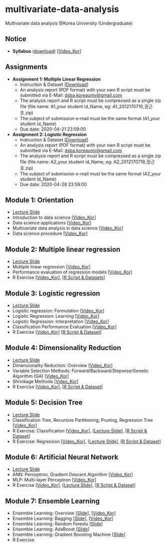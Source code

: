 # multivariate-data-analysis
Multivariate data analysis @Korea University (Undergraduate)

## Notice 
* **Syllabus** ([download](https://github.com/pilsung-kang/multivariate-data-analysis/blob/master/2019_1_Multivariate%20Data%20Analysis.pdf)) [[Video_Kor](https://www.youtube.com/watch?v=-7YVkiRjF7w&list=PLetSlH8YjIfWKLpMp-r6enJvnk6L93wz2&index=2&t=0s)]

## Assignments 
* **Assignment 1: Multiple Linear Regression**
  * Instruction & Dataset [[Download](https://github.com/pilsung-kang/multivariate-data-analysis/blob/master/Assignments/A1_MLR.zip)]
  * An analysis report (PDF format) with your own R script must be submitted via E-Mail: dsba.koreauniv@gmail.com
  * The analysis report and R script must be compressed as a single zip file (file name: A1_your student id_Name, eg: A1_2012170719_장근호.zip)
  * The subject of submission e-mail must be the same format (A1_your student id_Name)
  * Due date: 2020-04-21 23:59:00
* **Assignment 2: Logistic Regression**
  * Instruction & Dataset [[Download](https://github.com/pilsung-kang/multivariate-data-analysis/blob/master/Assignments/A2_Logistic%20Regression.zip)]
  * An analysis report (PDF format) with your own R script must be submitted via E-Mail: dsba.koreauniv@gmail.com
  * The analysis report and R script must be compressed as a single zip file (file name: A2_your student id_Name, eg: A2_2012170719_장근호.zip)
  * The subject of submission e-mail must be the same format (A2_your student id_Name)
  * Due date: 2020-04-28 23:59:00

## Module 1: Orientation
* [Lecture Slide](https://www.dropbox.com/s/wjbwoy2x0x0uo9k/2020_1_Multivariate%20Data%20Analysis.pdf?dl=0)
* Introduction to data science [[Video_Kor](https://www.youtube.com/watch?v=o9uEVxzFeR0)]
* Data science applications [[Video_Kor](https://www.youtube.com/watch?v=IFe29PgOza4&list=PLetSlH8YjIfWKLpMp-r6enJvnk6L93wz2&index=3)]
* Multivariate data analysis in data science [[Video_Kor](https://www.youtube.com/watch?v=iqLEdf7SlVI&list=PLetSlH8YjIfWKLpMp-r6enJvnk6L93wz2&index=4)]
* Data science procedure [[Video_Kor](https://www.youtube.com/watch?v=94RHn0bRNV4&list=PLetSlH8YjIfWKLpMp-r6enJvnk6L93wz2&index=5)]

## Module 2: Multiple linear regression
* [Lecture Slide](https://github.com/pilsung-kang/multivariate-data-analysis/blob/master/02%20Multiple%20Linear%20Regression/02_Multiple%20Linear%20Regression.pdf)
* Multiple linear regression [[Video_Kor](https://www.youtube.com/watch?v=NknX91JdVA0&list=PLetSlH8YjIfWKLpMp-r6enJvnk6L93wz2&index=6)]
* Performance evaluation of regression models [[Video_Kor](https://www.youtube.com/watch?v=s35EfV8lioM&list=PLetSlH8YjIfWKLpMp-r6enJvnk6L93wz2&index=7)]
* R Exercise [[Video_Kor](https://www.youtube.com/watch?v=iB9LKe5pgc0&list=PLetSlH8YjIfWKLpMp-r6enJvnk6L93wz2&index=8)], [[R Script & Datasets](https://github.com/pilsung-kang/multivariate-data-analysis/raw/master/02%20Multiple%20Linear%20Regression/R_Exercise_MLR.zip)]

## Module 3: Logistic regression
* [Lecture Slide](https://github.com/pilsung-kang/multivariate-data-analysis/blob/master/05%20Logistic%20Regression/05_Logistic%20Regression.pdf)
* Logistic regression: Formulation [[Video_Kor](https://www.youtube.com/watch?v=PsVyx6erzrU&list=PLetSlH8YjIfWKLpMp-r6enJvnk6L93wz2&index=9)]
* Logistic Regression: Learning [[Video_Kor](https://www.youtube.com/watch?v=vGMMulhLoYE&list=PLetSlH8YjIfWKLpMp-r6enJvnk6L93wz2&index=10)]
* Logistic Regression: Interpretation [[Video_Kor](https://www.youtube.com/watch?v=3sZx4O2aQs8&list=PLetSlH8YjIfWKLpMp-r6enJvnk6L93wz2&index=11)]
* Classification Performance Evaluation [[Video_Kor](https://www.youtube.com/watch?v=fhaXt0llHG4&list=PLetSlH8YjIfWKLpMp-r6enJvnk6L93wz2&index=12)]
* R Exercise [[Video_Kor](https://www.youtube.com/watch?v=FwReI2IJBJ4&list=PLetSlH8YjIfWKLpMp-r6enJvnk6L93wz2&index=13)] [[R Script & Dataset](https://github.com/pilsung-kang/multivariate-data-analysis/blob/master/03%20Logistic%20Regression/R%20Exercise_LogReg.zip)]

## Module 4: Dimensionality Reduction
* [Lecture Slide](https://github.com/pilsung-kang/multivariate-data-analysis/blob/master/04%20Dimensionality%20Reduction/04_Dimensionality%20Reduction.pdf)
* Dimensionality Reduction: Overview [[Video_Kor](https://www.youtube.com/watch?v=2aTdOGJg7ys&list=PLetSlH8YjIfWKLpMp-r6enJvnk6L93wz2&index=14)]
* Variable Selection Methods: Forward/Backward/Stepwise/Genetic Algorithm (GA) [[Video_Kor](https://www.youtube.com/watch?v=-7YVkiRjF7w&list=PLetSlH8YjIfWKLpMp-r6enJvnk6L93wz2)]
* Shrinkage Methods [[Video_Kor](https://www.youtube.com/watch?v=JSDong54FUM&list=PLetSlH8YjIfWKLpMp-r6enJvnk6L93wz2&index=16)]
* R Exercise [[Video_Kor](https://www.youtube.com/watch?v=RAfHtOjpSUg&list=PLetSlH8YjIfWKLpMp-r6enJvnk6L93wz2&index=16)], [[R Script & Dataset](https://github.com/pilsung-kang/multivariate-data-analysis/blob/master/04%20Dimensionality%20Reduction/04%20Dimensionality%20Reduction_R%20Script%20and%20Dataset.zip)]

## Module 5: Decision Tree
* [Lecture Slide](https://github.com/pilsung-kang/multivariate-data-analysis/blob/master/05%20Decision%20Tree/05_Decision%20Tree_Theory.pdf)
* Classification Tree, Recursive Partitioning, Pruning, Regression Tree [[Video_Kor](https://www.youtube.com/watch?v=w6eCV1GzsLs&list=PLetSlH8YjIfWKLpMp-r6enJvnk6L93wz2&index=18)]
* R Exercise: Classification [[Video_Kor](https://www.youtube.com/watch?v=1I0h_hbikzU&list=PLetSlH8YjIfWKLpMp-r6enJvnk6L93wz2&index=19)], [[Lecture Slide](https://github.com/pilsung-kang/multivariate-data-analysis/blob/master/05%20Decision%20Tree/05_Decision%20Tree_R_Exercise_Classification_Tree.pdf)], [[R Script & Dataset](https://github.com/pilsung-kang/multivariate-data-analysis/blob/master/05%20Decision%20Tree/R%20Exercise_Classification%20Tree.zip)]
* R Exercise: Regression [[Video_Kor](https://www.youtube.com/watch?v=Im7zHBp_kZg&list=PLetSlH8YjIfWKLpMp-r6enJvnk6L93wz2&index=20)], [[Lecture Slide](https://github.com/pilsung-kang/multivariate-data-analysis/blob/master/05%20Decision%20Tree/05_Decision%20Tree_R_Exercise_Regression_Tree.pdf)], [[R Script & Dataset](https://github.com/pilsung-kang/multivariate-data-analysis/blob/master/05%20Decision%20Tree/R%20Exercise_Regression%20Tree.zip)]

## Module 6: Artificial Neural Network
* [Lecture Slide](https://github.com/pilsung-kang/multivariate-data-analysis/blob/master/06%20Artificial%20Neural%20Network/06_Artificial%20Neural%20Networks.pdf)
* ANN: Perceptron, Gradient Descent Algorithm [[Video_Kor](https://www.youtube.com/watch?v=s0ObHKy_MYk&list=PLetSlH8YjIfWKLpMp-r6enJvnk6L93wz2&index=21)]
* MLP: Multi-layer Perceptron [[Video_Kor](https://www.youtube.com/watch?v=YitouyZ-S94&list=PLetSlH8YjIfWKLpMp-r6enJvnk6L93wz2&index=22)]
* R Exercise [[Video_Kor](https://www.youtube.com/watch?v=o8O1ckE5I84&list=PLetSlH8YjIfWKLpMp-r6enJvnk6L93wz2&index=23)], [[Lecture Slide](https://github.com/pilsung-kang/multivariate-data-analysis/blob/master/06%20Artificial%20Neural%20Network/R%20Exercise_ANN.pdf)], [[R Script & Dataset](https://github.com/pilsung-kang/multivariate-data-analysis/blob/master/06%20Artificial%20Neural%20Network/R_Exercise_ANN.zip)]

## Module 7: Ensemble Learning
* Ensemble Learning: Overview [[Slide](https://github.com/pilsung-kang/multivariate-data-analysis/blob/master/07%20Ensemble%20Learning/07-1_Ensemble%20Learning_Overview.pdf)], [[Video_Kor](https://www.youtube.com/watch?v=Y8xfvgKc_KM&list=PLetSlH8YjIfWKLpMp-r6enJvnk6L93wz2&index=24)]
* Ensemble Learning: Bagging [[Slide](https://github.com/pilsung-kang/multivariate-data-analysis/blob/master/07%20Ensemble%20Learning/07-2_Ensemble%20Learning_Bagging.pdf)], [[Video_Kor](https://www.youtube.com/watch?v=giIaZDXu2No&list=PLetSlH8YjIfWKLpMp-r6enJvnk6L93wz2&index=26&t=0s)]
* Ensemble Learning: Random Forests [[Slide](https://github.com/pilsung-kang/multivariate-data-analysis/blob/master/07%20Ensemble%20Learning/07-3_Ensemble%20Learning_Random%20Forests.pdf)]
* Ensemble Learning: AdaBoost [[Slide](https://github.com/pilsung-kang/multivariate-data-analysis/blob/master/07%20Ensemble%20Learning/07-4_Ensemble%20Learning_AdaBoost.pdf)]
* Ensemble Learning: Gradient Boosting Machine [[Slide](https://github.com/pilsung-kang/multivariate-data-analysis/blob/master/07%20Ensemble%20Learning/07-5_Ensemble%20Learning_Gradient%20Boosting%20Machine.pdf)]
* R Exercise 
